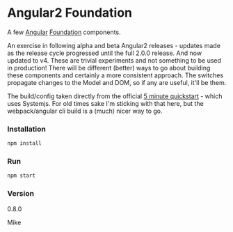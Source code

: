 # Angular2 Foundation

A few [Angular](https://angular.io) [Foundation](http://foundation.zurb.com/) components.

An exercise in following alpha and beta Angular2 releases - updates made as the release cycle progressed until the full 2.0.0 release. And now updated to v4. These are trivial experiments and not something to be used in production! There will be different (better) ways to go about building these components and certainly a more consistent approach. The switches propagate changes to the Model and DOM, so if any are useful, it'll be them.

The build/config taken directly from the official [5 minute quickstart](https://angular.io/docs/ts/latest/quickstart.html) - which uses Systemjs. For old times sake I'm sticking with that here, but the webpack/angular cli build is a (much) nicer way to go.

### Installation
```javascript
npm install
```

### Run
```javascript
npm start
```

### Version
0.8.0


Mike